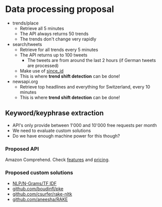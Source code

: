 # Data processing proposal
- trends/place
  - Retrieve all 5 minutes
  - The API always returns 50 trends
  - The trends don't change very rapidly
- search/tweets
  - Retrieve for all trends every 5 minutes
  - The API returns up to 100 tweets
    - The tweets are from around the last 2 hours (if German tweets are processed)
  - Make use of [since_id](https://developer.twitter.com/en/docs/tweets/timelines/guides/working-with-timelines)
  - This is where **trend shift detection** can be done!
- newsapi.org
  - Retrieve top headlines and everything for Switzerland, every 10 minutes
  - This is where **trend shift detection** can be done!

## Keyword/keyphrase extraction
- API's only provide between 1'000 and 10'000 free requests per month
- We need to evaluate custom solutions
- Do we have enough machine power for this though?

### Proposed API
Amazon Comprehend. Check [features](https://aws.amazon.com/comprehend/features/) and [pricing](https://aws.amazon.com/comprehend/pricing/).

### Proposed custom solutions
- [NLP/N-Grams/TF IDF](https://medium.com/analytics-vidhya/automated-keyword-extraction-from-articles-using-nlp-bfd864f41b34)
- [github.com/boudinfl/pke](https://github.com/boudinfl/pke)
- [github.com/csurfer/rake-nltk](https://github.com/csurfer/rake-nltk)
- [github.com/aneesha/RAKE](https://github.com/aneesha/RAKE)
